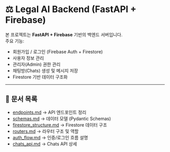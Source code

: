 # ⚖️ Legal AI Backend (FastAPI + Firebase)

본 프로젝트는 **FastAPI + Firebase** 기반의 백엔드 서버입니다.  
주요 기능:
- 회원가입 / 로그인 (Firebase Auth + Firestore)
- 사용자 정보 관리
- 관리자(Admin) 권한 관리
- 채팅방(Chats) 생성 및 메시지 저장
- Firestore 기반 데이터 구조화

---

## 📂 문서 목록
- [endpoints.md](./endpoints.md) → API 엔드포인트 정리
- [schemas.md](./schemas.md) → 데이터 모델 (Pydantic Schemas)
- [firestore_structure.md](./firestore_structure.md) → Firestore 데이터 구조
- [routers.md](./routers.md) → 라우터 구조 및 역할
- [auth_flow.md](./auth_flow.md) → 인증/로그인 흐름 설명
- [chats_api.md](./chats_api.md) → Chats API 상세
